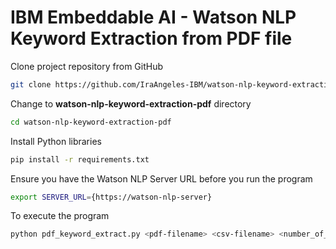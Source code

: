 # IBM Embeddable AI - Watson NLP Keyword Extraction from PDF file

Clone project repository from GitHub

```sh
git clone https://github.com/IraAngeles-IBM/watson-nlp-keyword-extraction-pdf.git
```

Change to **watson-nlp-keyword-extraction-pdf** directory

```sh
cd watson-nlp-keyword-extraction-pdf
```

Install Python libraries

```sh
pip install -r requirements.txt
```

Ensure you have the Watson NLP Server URL before you run the program

```sh
export SERVER_URL={https://watson-nlp-server}
```

To execute the program

```sh
python pdf_keyword_extract.py <pdf-filename> <csv-filename> <number_of_keywords>
```



